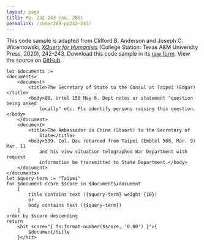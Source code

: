 ```yaml
---
layout: page
title: Pp. 242-243 (no. 289)
permalink: /code/289-pp242-243/
---
```


This code sample is adapted from Clifford B. Anderson and Joseph C. Wicentowski, 
[_XQuery for Humanists_](/) (College Station: Texas A&M University Press, 2020), 242-243. 
Download this code sample in its [raw form](/code/289-pp242-243/289-pp242-243.xq).
View the source on [GitHub](https://github.com/coding4humanists/xquery4humanists/blob/master/code/289-pp242-243/289-pp242-243.xq).

```xquery
let $documents :=
<documents>
    <document>
        <title>The Secretary of State to the Consul at Taipei (Edgar)</title>
        <body>88. Urtel 150 May 6. Dept notes ur statement "question being asked
            locally" etc. Pls identify persons raising this question.</body>
    </document>
    <document>
        <title>The Ambassador in China (Stuart) to the Secretary of
            State</title>
        <body>539. Col. Dau returned from Taipei (Embtel 500, Mar. 9) Mar. 11
            and his view situation telegraphed War Department with request
            information be transmitted to State Department.</body>
    </document>
</documents>
let $query-term := "Taipei"
for $document score $score in $documents/document
    [
        title contains text ({$query-term} weight {10})
        or
        body contains text ({$query-term})
    ]
order by $score descending
return
    <hit score="{ fn:format-number($score, '0.00') }">{ 
        $document/title
    }</hit>
```  
